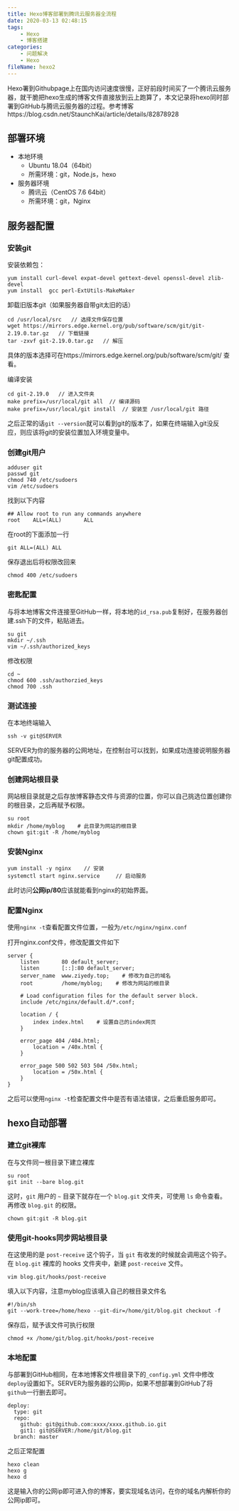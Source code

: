 ```yaml
---
title: Hexo博客部署到腾讯云服务器全流程
date: 2020-03-13 02:48:15
tags:
	- Hexo
	- 博客搭建
categories:
	- 问题解决
	- Hexo
fileName: hexo2
---
```


Hexo署到Githubpage上在国内访问速度很慢，正好前段时间买了一个腾讯云服务器，就干脆把hexo生成的博客文件直接放到云上跑算了，本文记录将hexo同时部署到GitHub与腾讯云服务器的过程。参考博客https://blog.csdn.net/StaunchKai/article/details/82878928

## 部署环境

* 本地环境
  * Ubuntu 18.04（64bit）
  * 所需环境：git，Node.js，hexo
* 服务器环境
  * 腾讯云（CentOS 7.6 64bit）
  * 所需环境：git，Nginx

## 服务器配置

### 安装git

安装依赖包：

```
yum install curl-devel expat-devel gettext-devel openssl-devel zlib-devel
yum install  gcc perl-ExtUtils-MakeMaker
```

卸载旧版本git（如果服务器自带git太旧的话）

```
cd /usr/local/src   // 选择文件保存位置
wget https://mirrors.edge.kernel.org/pub/software/scm/git/git-2.19.0.tar.gz   // 下载链接
tar -zxvf git-2.19.0.tar.gz   // 解压
```

具体的版本选择可在https://mirrors.edge.kernel.org/pub/software/scm/git/ 查看。

编译安装

```
cd git-2.19.0   // 进入文件夹
make prefix=/usr/local/git all  // 编译源码
make prefix=/usr/local/git install  // 安装至 /usr/local/git 路径
```

之后正常的话`git --version`就可以看到git的版本了，如果在终端输入git没反应，则应该将git的安装位置加入环境变量中。

### 创建git用户

```
adduser git
passwd git
chmod 740 /etc/sudoers
vim /etc/sudoers
```

找到以下内容

```
## Allow root to run any commands anywhere
root    ALL=(ALL)       ALL
```

在root的下面添加一行

```
git ALL=(ALL) ALL
```

保存退出后将权限改回来

```
chmod 400 /etc/sudoers
```

### 密匙配置

与将本地博客文件连接至GitHub一样，将本地的`id_rsa.pub`复制好，在服务器创建.ssh下的文件，粘贴进去。

```
su git
mkdir ~/.ssh
vim ~/.ssh/authorized_keys
```

修改权限

```
cd ~
chmod 600 .ssh/authorzied_keys
chmod 700 .ssh
```

### 测试连接

在本地终端输入

```
ssh -v git@SERVER
```

SERVER为你的服务器的公网地址，在控制台可以找到，如果成功连接说明服务器git配置成功。

### 创建网站根目录

网站根目录就是之后存放博客静态文件与资源的位置，你可以自己挑选位置创建你的根目录，之后再赋予权限。

```
su root
mkdir /home/myblog    # 此目录为网站的根目录
chown git:git -R /home/myblog
```

### 安装Nginx

```
yum install -y nginx    // 安装
systemctl start nginx.service     // 启动服务
```

此时访问**公网ip/80**应该就能看到nginx的初始界面。

### 配置Nginx

使用`nginx -t`查看配置文件位置，一般为`/etc/nginx/nginx.conf`

打开nginx.conf文件，修改配置文件如下

```
server {
    listen       80 default_server;
    listen       [::]:80 default_server;
    server_name  www.ziyedy.top;    # 修改为自己的域名
    root         /home/myblog;    # 修改为网站的根目录

    # Load configuration files for the default server block.
    include /etc/nginx/default.d/*.conf;

    location / {
    	index index.html	# 设置自己的index网页
    }

    error_page 404 /404.html;
        location = /40x.html {
    }

    error_page 500 502 503 504 /50x.html;
        location = /50x.html {
    }
}

```

之后可以使用`nginx -t`检查配置文件中是否有语法错误，之后重启服务即可。

## hexo自动部署

### 建立git裸库

在与文件同一根目录下建立裸库

```
su root
git init --bare blog.git
```

这时，`git` 用户的 `~` 目录下就存在一个 `blog.git` 文件夹，可使用 `ls` 命令查看。再修改 `blog.git` 的权限。

```
chown git:git -R blog.git
```

### 使用git-hooks同步网站根目录

在这使用的是 `post-receive` 这个钩子，当 `git` 有收发的时候就会调用这个钩子。 在 `blog.git` 裸库的 hooks 文件夹中，新建 `post-receive` 文件。

```
vim blog.git/hooks/post-receive
```

填入以下内容，注意myblog应该填入自己的根目录文件名

```
#!/bin/sh
git --work-tree=/home/hexo --git-dir=/home/git/blog.git checkout -f
```

保存后，赋予该文件可执行权限

```
chmod +x /home/git/blog.git/hooks/post-receive
```

### 本地配置

与部署到GitHub相同，在本地博客文件根目录下的`_config.yml` 文件中修改`deploy`设置如下。SERVER为服务器的公网ip，如果不想部署到GitHub了将`github`一行删去即可。

```
deploy:
  type: git
  repo:
    github: git@github.com:xxxx/xxxx.github.io.git
    git1: git@SERVER:/home/git/blog.git 
  branch: master
```

之后正常配置

```
hexo clean
hexo g
hexo d
```

这是输入你的公网ip即可进入你的博客，要实现域名访问，在你的域名内解析你的公网ip即可。
